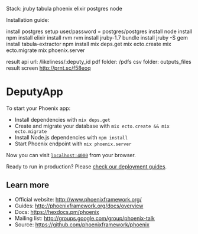 Stack:
jruby
tabula
phoenix
elixir
postgres
node

Installation guide:
<!-- Docker in progress -->
install postgres
setup user/password = postgres/postgres
install node
install npm
install elixir
install rvm
rvm install jruby-1.7
bundle install
jruby -S gem install tabula-extractor
npm install
mix deps.get
mix ecto.create
mix ecto.migrate
mix phoenix.server


result api url: /likeliness/:deputy_id
pdf folder: /pdfs
csv folder: outputs_files
result screen http://prnt.sc/f58eoq 

# DeputyApp

To start your Phoenix app:

  * Install dependencies with `mix deps.get`
  * Create and migrate your database with `mix ecto.create && mix ecto.migrate`
  * Install Node.js dependencies with `npm install`
  * Start Phoenix endpoint with `mix phoenix.server`

Now you can visit [`localhost:4000`](http://localhost:4000) from your browser.

Ready to run in production? Please [check our deployment guides](http://www.phoenixframework.org/docs/deployment).

## Learn more

  * Official website: http://www.phoenixframework.org/
  * Guides: http://phoenixframework.org/docs/overview
  * Docs: https://hexdocs.pm/phoenix
  * Mailing list: http://groups.google.com/group/phoenix-talk
  * Source: https://github.com/phoenixframework/phoenix

